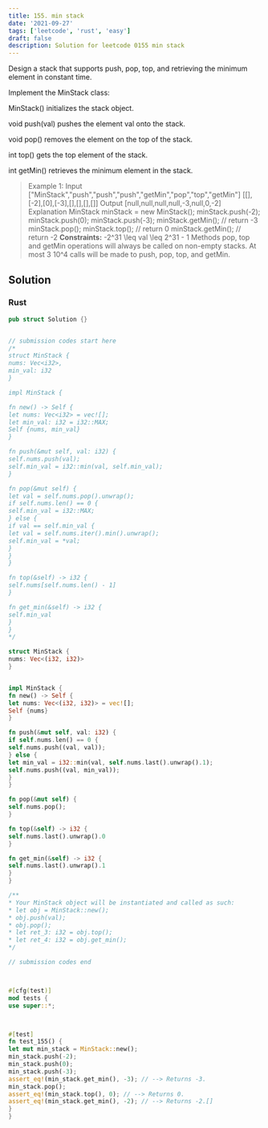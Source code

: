 ```yaml
---
title: 155. min stack
date: '2021-09-27'
tags: ['leetcode', 'rust', 'easy']
draft: false
description: Solution for leetcode 0155 min stack
---
```




Design a stack that supports push, pop, top, and retrieving the minimum element in constant time.

Implement the MinStack class:



MinStack() initializes the stack object.

void push(val) pushes the element val onto the stack.

void pop() removes the element on the top of the stack.

int top() gets the top element of the stack.

int getMin() retrieves the minimum element in the stack.





>   Example 1:
>   Input
>   ["MinStack","push","push","push","getMin","pop","top","getMin"]
>   [[],[-2],[0],[-3],[],[],[],[]]
>   Output
>   [null,null,null,null,-3,null,0,-2]
>   Explanation
>   MinStack minStack <TeX>=</TeX> new MinStack();
>   minStack.push(-2);
>   minStack.push(0);
>   minStack.push(-3);
>   minStack.getMin(); // return -3
>   minStack.pop();
>   minStack.top();    // return 0
>   minStack.getMin(); // return -2
**Constraints:**
>   	-2^31 <TeX>\leq</TeX> val <TeX>\leq</TeX> 2^31 - 1
>   	Methods pop, top and getMin operations will always be called on non-empty stacks.
>   	At most 3  10^4 calls will be made to push, pop, top, and getMin.


## Solution


### Rust
```rust
pub struct Solution {}


// submission codes start here
/*
struct MinStack {
nums: Vec<i32>,
min_val: i32
}

impl MinStack {

fn new() -> Self {
let nums: Vec<i32> = vec![];
let min_val: i32 = i32::MAX;
Self {nums, min_val}
}

fn push(&mut self, val: i32) {
self.nums.push(val);
self.min_val = i32::min(val, self.min_val);
}

fn pop(&mut self) {
let val = self.nums.pop().unwrap();
if self.nums.len() == 0 {
self.min_val = i32::MAX;
} else {
if val == self.min_val {
let val = self.nums.iter().min().unwrap();
self.min_val = *val;
}
}
}

fn top(&self) -> i32 {
self.nums[self.nums.len() - 1]
}

fn get_min(&self) -> i32 {
self.min_val
}
}
*/

struct MinStack {
nums: Vec<(i32, i32)>
}


impl MinStack {
fn new() -> Self {
let nums: Vec<(i32, i32)> = vec![];
Self {nums}
}

fn push(&mut self, val: i32) {
if self.nums.len() == 0 {
self.nums.push((val, val));
} else {
let min_val = i32::min(val, self.nums.last().unwrap().1);
self.nums.push((val, min_val));
}
}

fn pop(&mut self) {
self.nums.pop();
}

fn top(&self) -> i32 {
self.nums.last().unwrap().0
}

fn get_min(&self) -> i32 {
self.nums.last().unwrap().1
}
}

/**
* Your MinStack object will be instantiated and called as such:
* let obj = MinStack::new();
* obj.push(val);
* obj.pop();
* let ret_3: i32 = obj.top();
* let ret_4: i32 = obj.get_min();
*/

// submission codes end



#[cfg(test)]
mod tests {
use super::*;



#[test]
fn test_155() {
let mut min_stack = MinStack::new();
min_stack.push(-2);
min_stack.push(0);
min_stack.push(-3);
assert_eq!(min_stack.get_min(), -3); // --> Returns -3.
min_stack.pop();
assert_eq!(min_stack.top(), 0); // --> Returns 0.
assert_eq!(min_stack.get_min(), -2); // --> Returns -2.[]
}
}

```
